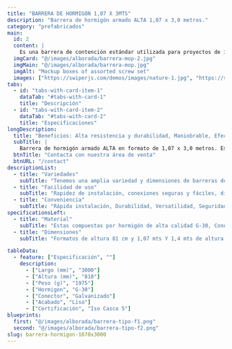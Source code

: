 ```yaml
---
title: "BARRERA DE HORMIGON 1,07 X 3MTS"
description: "Barrera de hormigón armado ALTA 1,07 x 3,0 metros."
category: "prefabricados"
main:
  id: 2
  content: |
    Es una barrera de contención estándar utilizada para proyectos de infraestructuras, especialmente en carreteras o autopistas para separar o dirigir el trafico.
  imgCard: "@/images/alborada/barrera-mop-2.jpg"
  imgMain: "@/images/alborada/barrera-mop.jpg"
  imgAlt: "Mockup boxes of assorted screw set"
  images: ["https://swiperjs.com/demos/images/nature-1.jpg", "https://swiperjs.com/demos/images/nature-2.jpg", "https://swiperjs.com/demos/images/nature-3.jpg", "https://swiperjs.com/demos/images/nature-4.jpg"]
tabs:
  - id: "tabs-with-card-item-1"
    dataTab: "#tabs-with-card-1"
    title: "Descripción"
  - id: "tabs-with-card-item-2"
    dataTab: "#tabs-with-card-2"
    title: "Especificaciones"
longDescription:
  title: "Beneficios: Alta resistencia y durabilidad, Maniobrable, Efectiva para dirigir o contener vehículos de gran peso."
  subTitle: |
    Barrera de hormigón armado ALTA en formato de 1,07 x 3,0 metros. Es una barrera de contención estándar utilizada para proyectos de infraestructuras, especialmente en carreteras o autopistas para separar o dirigir el trafico. Beneficios: Alta resistencia y durabilidad, Maniobrable, Efectiva para dirigir o contener vehículos de gran peso.
  btnTitle: "Contacta con nuestra área de venta"
  btnURL: "/contact"
descriptionList:
  - title: "Variedades"
    subTitle: "Tenemos una amplia variedad y dimensiones de barreras de hormigón para adaptarse a las diversas aplicaciones y espacios."
  - title: "Facilidad de uso"
    subTitle: "Rapidez de instalación, conexiones seguras y fáciles, diseño ergonómico."
  - title: "Conveniencia"
    subTitle: "Rápida instalación, Durabilidad, Versatilidad, Seguridad y reutilizables."
specificationsLeft:
  - title: "Material"
    subTitle: "Estas compuestas por hormigón de alta calidad G-30, Conectores Galvanizados y Acero estriado."
  - title: "Dimensiones"
    subTitle: "Formatos de altura 81 cm y 1,07 mts Y 1,4 mts de altura."

tableData:
  - feature: ["Especificación", ""]
    description:
      - ["Largo (mm)", "3000"]
      - ["Altura (mm)", "810"]
      - ["Peso (g)", "1975"]
      - ["Hormigon", "G-30"]
      - ["Conector", "Galvanizado"]
      - ["Acabado", "Liso"]
      - ["Certificación", "Iso Casco 5"]
blueprints:
  first: "@/images/alborada/barrera-tipo-f1.png"
  second: "@/images/alborada/barrera-tipo-f2.png"
slug: barrera-hormigon-1070x3000
---
```

